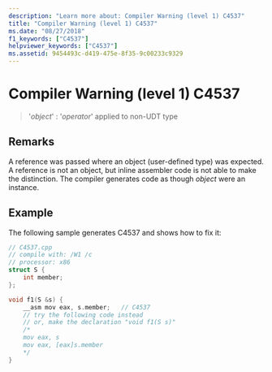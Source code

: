 ```yaml
---
description: "Learn more about: Compiler Warning (level 1) C4537"
title: "Compiler Warning (level 1) C4537"
ms.date: "08/27/2018"
f1_keywords: ["C4537"]
helpviewer_keywords: ["C4537"]
ms.assetid: 9454493c-d419-475e-8f35-9c00233c9329
---
```

# Compiler Warning (level 1) C4537

> '*object*' : '*operator*' applied to non-UDT type

## Remarks

A reference was passed where an object (user-defined type) was expected. A reference is not an object, but inline assembler code is not able to make the distinction. The compiler generates code as though *object* were an instance.

## Example

The following sample generates C4537 and shows how to fix it:

```cpp
// C4537.cpp
// compile with: /W1 /c
// processor: x86
struct S {
    int member;
};

void f1(S &s) {
    __asm mov eax, s.member;   // C4537
    // try the following code instead
    // or, make the declaration "void f1(S s)"
    /*
    mov eax, s
    mov eax, [eax]s.member
    */
}
```
